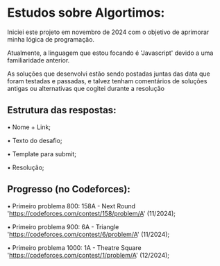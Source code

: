 <h1>Estudos sobre Algortimos:</h1>

Iniciei este projeto em novembro de 2024 com o objetivo de aprimorar minha lógica de programação.

Atualmente, a linguagem que estou focando é 'Javascript' devido a uma familiaridade anterior.

As soluções que desenvolvi estão sendo postadas juntas das data que foram testadas e passadas, e talvez tenham comentários de soluções antigas ou alternativas que cogitei durante a resolução

<h2>Estrutura das respostas:</h2>

• Nome + Link;

• Texto do desafio;

• Template para submit;

• Resolução;

<h2>Progresso (no Codeforces):</h2>

• Primeiro problema 800: 158A - Next Round 'https://codeforces.com/contest/158/problem/A' (11/2024);

• Primeiro problema 900: 6A - Triangle 'https://codeforces.com/contest/6/problem/A' (11/2024);

• Primeiro problema 1000: 1A - Theatre Square 'https://codeforces.com/contest/1/problem/A' (12/2024);
